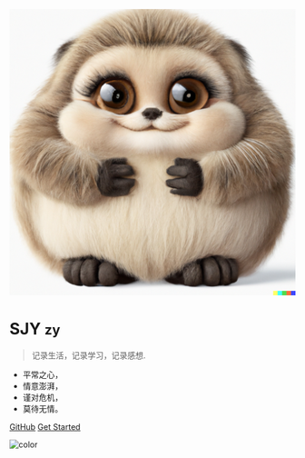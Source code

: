 <!-- _coverpage.md -->

![logo](/_media/logo.png)

# SJY <small>zy</small>

> 记录生活，记录学习，记录感想.

- 平常之心，
- 情意澎湃，
- 谨对危机，
- 莫待无情。

[GitHub](https://github.com/sjyzy)
[Get Started](/)


<!-- background color -->

![color](#ffffff)


